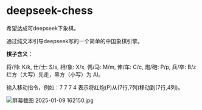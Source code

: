 # deepseek-chess

希望达成可deepseek下象棋。


通过纯文本引导deepseek写的一个简单的中国象棋引擎。

**棋子含义**：

将/帅: K/k, 仕/士: S/s, 相/象: X/x, 傌/马: M/m, 俥/车: C/c, 炮/砲: P/p, 兵/卒: B/z
红方（大写）先走，黑方（小写）为 AI。

输入移动指令，例如：7 7 7 4 表示将红炮(P)从(7行,7列)移动到(7行,4列)。

![屏幕截图 2025-01-09 162150.jpg](https://raw.gitcode.com/happybasic/deepseek-chess/attachment/uploads/886412a4-672d-4906-9928-6745f8709675/屏幕截图_2025-01-09_162150.jpg '屏幕截图 2025-01-09 162150.jpg')